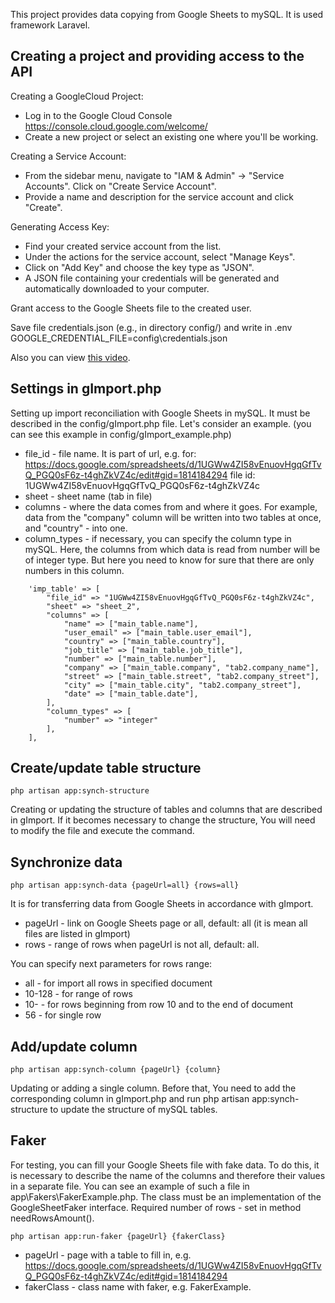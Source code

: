 This project provides data copying from Google Sheets to mySQL. It is used framework Laravel.

## Creating a project and providing access to the API
Creating a GoogleCloud Project:
- Log in to the Google Cloud Console  https://console.cloud.google.com/welcome/
- Create a new project or select an existing one where you'll be working.

Creating a Service Account:
- From the sidebar menu, navigate to "IAM & Admin" -> "Service Accounts".
Click on "Create Service Account".
- Provide a name and description for the service account and click "Create".

Generating Access Key:
- Find your created service account from the list.
- Under the actions for the service account, select "Manage Keys".
- Click on "Add Key" and choose the key type as "JSON".
- A JSON file containing your credentials will be generated and automatically downloaded to your computer.

Grant access to the Google Sheets file to the created user.

Save file credentials.json (e.g., in directory config/) and write in .env
GOOGLE_CREDENTIAL_FILE=config\credentials.json

Also you can view 
<a target="_blank" href="https://www.youtube.com/watch?v=y-sIJ30Z5CU">this video</a>.

## Settings in gImport.php 
Setting up import reconciliation with Google Sheets in mySQL.
It must be described in the config/gImport.php file.
Let's consider an example. (you can see this example in config/gImport_example.php)

- file_id - file name. It is part of url, e.g. for:
			https://docs.google.com/spreadsheets/d/1UGWw4ZI58vEnuovHgqGfTvQ_PGQ0sF6z-t4ghZkVZ4c/edit#gid=1814184294
			file id: 1UGWw4ZI58vEnuovHgqGfTvQ_PGQ0sF6z-t4ghZkVZ4c
- sheet - sheet name (tab in file) 
- columns - where the data comes from and where it goes. For example, data from the "company" column will be written into two tables at once, and "country" - into one.
- column_types - if necessary, you can specify the column type in mySQL. Here, the columns from which data is read from number will be of integer type. But here you need to know for sure that there are only numbers in this column.
```
    'imp_table' => [
        "file_id" => "1UGWw4ZI58vEnuovHgqGfTvQ_PGQ0sF6z-t4ghZkVZ4c",
        "sheet" => "sheet_2",
        "columns" => [
            "name" => ["main_table.name"],
            "user_email" => ["main_table.user_email"],
            "country" => ["main_table.country"],
            "job_title" => ["main_table.job_title"],
            "number" => ["main_table.number"],
            "company" => ["main_table.company", "tab2.company_name"],
            "street" => ["main_table.street", "tab2.company_street"],
            "city" => ["main_table.city", "tab2.company_street"],
            "date" => ["main_table.date"],
        ],
        "column_types" => [
            "number" => "integer"
        ],
    ],
```
## Create/update table structure
```
php artisan app:synch-structure
```
Creating or updating the structure of tables and columns that are described in gImport.
If it becomes necessary to change the structure, You will need to modify the file and execute the command.

## Synchronize data
```
php artisan app:synch-data {pageUrl=all} {rows=all}
```
It is for transferring data from Google Sheets in accordance with gImport.
- pageUrl - link on Google Sheets page or all, default: all (it is mean all files are listed in gImport)
- rows - range of rows when pageUrl is not all, default: all.

You can specify next parameters for rows range:
- all - for import all rows in specified document
- 10-128 - for range of rows
- 10- - for rows beginning from row 10 and to the end of document
- 56 - for single row

## Add/update column
```
php artisan app:synch-column {pageUrl} {column}
```
Updating or adding a single column.
Before that, You need to add the corresponding column in gImport.php and run php artisan app:synch-structure to update the structure of mySQL tables.


## Faker
For testing, you can fill your Google Sheets file with fake data. To do this, it is necessary to describe the name of the columns and therefore their values in a separate file.
You can see an example of such a file in app\Fakers\FakerExample.php. The class must be an implementation of the GoogleSheetFaker interface.
Required number of rows - set in method needRowsAmount().

```
php artisan app:run-faker {pageUrl} {fakerClass}
```
- pageUrl - 
page with a table to fill in, e.g. https://docs.google.com/spreadsheets/d/1UGWw4ZI58vEnuovHgqGfTvQ_PGQ0sF6z-t4ghZkVZ4c/edit#gid=1814184294
- fakerClass - class name with faker, e.g. FakerExample.
